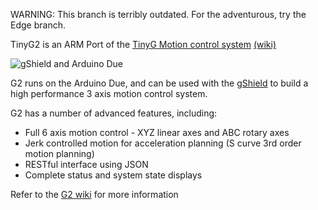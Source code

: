 WARNING: This branch is terribly outdated. For the adventurous, try the Edge branch.

TinyG2 is an ARM Port of the [TinyG Motion control system](https://github.com/synthetos/TinyG) [(wiki)](https://github.com/synthetos/TinyG/wiki)

![gShield and Arduino Due](http://farm4.staticflickr.com/3734/10385568464_2c147b9806_b_d.jpg)

G2 runs on the Arduino Due, and can be used with the [gShield](https://github.com/synthetos/grblShield/wiki) to build a high performance 3 axis motion control system.

G2 has a number of advanced features, including:
* Full 6 axis motion control - XYZ linear axes and ABC rotary axes
* Jerk controlled motion for acceleration planning (S curve 3rd order motion planning)
* RESTful interface using JSON
* Complete status and system state displays

Refer to the [G2 wiki](https://github.com/synthetos/g2/wiki) for more information

